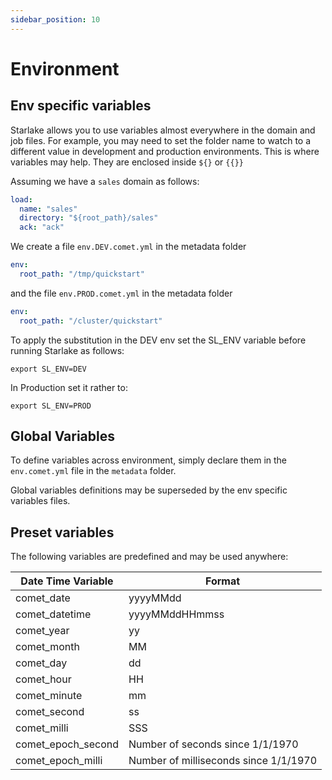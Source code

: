 ```yaml
---
sidebar_position: 10
---
```


# Environment
## Env specific variables

Starlake allows you to use variables almost everywhere in the domain and job files.
For example, you may need to set the folder name to watch to a different value
in development and production environments. This is where variables may help. They are enclosed inside 
`${}` or `{{}}`

Assuming we have a `sales` domain as follows:
```yaml
load:
  name: "sales"
  directory: "${root_path}/sales"
  ack: "ack"
```

We create a file `env.DEV.comet.yml` in the metadata folder 

```yaml
env:
  root_path: "/tmp/quickstart"
```

and the file `env.PROD.comet.yml` in the metadata folder

```yaml
env:
  root_path: "/cluster/quickstart"
```

To apply the substitution in the DEV env set the SL_ENV variable before running Starlake as follows:

```shell
export SL_ENV=DEV
```

In Production set it rather to:

```shell
export SL_ENV=PROD
```

## Global Variables
To define variables across environment, simply declare them in the `env.comet.yml` file in the `metadata` folder.

Global variables definitions may be superseded by the env specific variables files.  


## Preset variables
The following variables are predefined and may be used anywhere:

| Date Time Variable | Format                                |
|--------------------|---------------------------------------|
| comet_date         | yyyyMMdd                              |
| comet_datetime     | yyyyMMddHHmmss                        |
| comet_year         | yy                                    |
| comet_month        | MM                                    |
| comet_day          | dd                                    |
| comet_hour         | HH                                    |
| comet_minute       | mm                                    |
| comet_second       | ss                                    |
| comet_milli        | SSS                                   |
| comet_epoch_second | Number of seconds since 1/1/1970      |
| comet_epoch_milli  | Number of milliseconds since 1/1/1970 |
